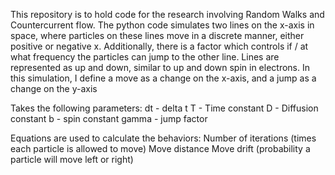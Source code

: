 This repository is to hold code for the research involving Random Walks and Countercurrent flow.
The python code simulates two lines on the x-axis in space, where particles on these lines move in a discrete manner, either positive or negative x. 
Additionally, there is a factor which controls if / at what frequency the particles can jump to the other line. 
Lines are represented as up and down, similar to up and down spin in electrons. 
In this simulation, I define a move as a change on the x-axis, and a jump as a change on the y-axis

Takes the following parameters:
dt - delta t
  T - Time constant
  D - Diffusion constant
  b - spin constant
  gamma - jump factor

Equations are used to calculate the behaviors:
  Number of iterations (times each particle is allowed to move)
  Move distance
  Move drift (probability a particle will move left or right)
